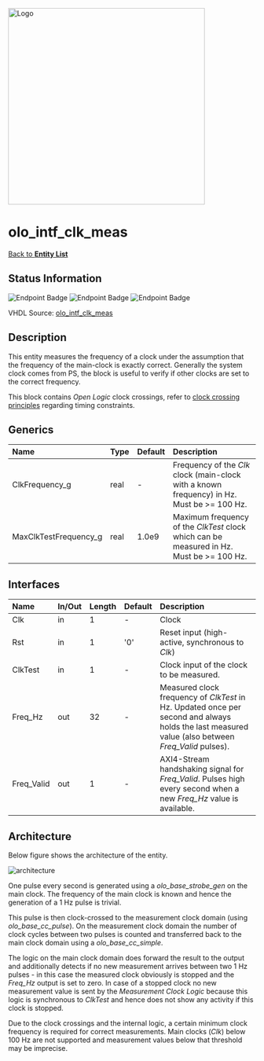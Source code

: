 <img src="../Logo.png" alt="Logo" width="400">

# olo_intf_clk_meas

[Back to **Entity List**](../EntityList.md)

## Status Information

![Endpoint Badge](https://img.shields.io/endpoint?url=https://storage.googleapis.com/open-logic-badges/coverage/olo_intf_clk_meas.json?cacheSeconds=0)
![Endpoint Badge](https://img.shields.io/endpoint?url=https://storage.googleapis.com/open-logic-badges/branches/olo_intf_clk_meas.json?cacheSeconds=0)
![Endpoint Badge](https://img.shields.io/endpoint?url=https://storage.googleapis.com/open-logic-badges/issues/olo_intf_clk_meas.json?cacheSeconds=0)

VHDL Source: [olo_intf_clk_meas](../../src/intf/vhdl/olo_intf_clk_meas.vhd)

## Description

This entity measures the frequency of a clock under the assumption that the frequency of the main-clock is exactly
correct. Generally the system clock comes from PS, the block is useful to verify if other clocks are set to the correct
frequency.

This block contains _Open Logic_ clock crossings, refer to
[clock crossing principles](../base/clock_crossing_principles.md) regarding timing constraints.

## Generics

| Name                  | Type | Default | Description                                                  |
| :-------------------- | :--- | ------- | :----------------------------------------------------------- |
| ClkFrequency_g        | real | -       | Frequency of the _Clk_ clock (main-clock with a known frequency) in Hz.<br />Must be >= 100 Hz. |
| MaxClkTestFrequency_g | real | 1.0e9   | Maximum frequency of the _ClkTest_ clock which can be measured in Hz.<br />Must be >= 100 Hz. |

## Interfaces

| Name       | In/Out | Length | Default | Description                                                  |
| :--------- | :----- | :----- | ------- | :----------------------------------------------------------- |
| Clk        | in     | 1      | -       | Clock                                                        |
| Rst        | in     | 1      | '0'     | Reset input (high-active, synchronous to _Clk_)              |
| ClkTest    | in     | 1      | -       | Clock input of the clock to be measured.                     |
| Freq_Hz    | out    | 32     | -       | Measured clock frequency of _ClkTest_ in Hz. Updated once per second and always holds the last measured value (also between _Freq_Valid_ pulses). |
| Freq_Valid | out    | 1      | -       | AXI4-Stream handshaking signal for _Freq_Valid_. Pulses high every second when a new _Freq_Hz_ value is available. |

## Architecture

Below figure shows the architecture of the entity.

![architecture](./misc/olo_intf_clk_meas.svg)

One pulse every second is generated using a _olo_base_strobe_gen_ on the main clock. The frequency of the main clock is
known and hence the generation of a 1 Hz pulse is trivial.

This pulse is then clock-crossed to the measurement clock domain (using _olo_base_cc_pulse_). On the measurement clock
domain the number of clock cycles between two pulses is counted and transferred back to the main clock domain using a
_olo_base_cc_simple_.

The logic on the main clock domain does forward the result to the output and additionally detects if no new measurement
arrives between two 1 Hz pulses - in this case the measured clock obviously is stopped and the _Freq_Hz_ output is set
to zero. In case of a stopped clock no new measurement value is sent by the _Measurement Clock Logic_ because this
logic is synchronous to _ClkTest_ and hence does not show any activity if this clock is stopped.

Due to the clock crossings and the internal logic, a certain minimum clock frequency is required for correct
measurements. Main clocks (_Clk_) below 100 Hz are not supported and measurement values below that threshold may be
imprecise.
